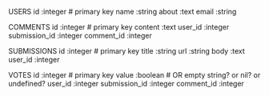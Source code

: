 
USERS
id    :integer    # primary key
name  :string
about :text
email :string

COMMENTS
id            :integer    # primary key
content       :text
user_id       :integer
submission_id :integer
comment_id    :integer

SUBMISSIONS
id        :integer    # primary key
title     :string
url       :string
body      :text
user_id   :integer

VOTES
id            :integer    # primary key
value         :boolean    # OR empty string? or nil? or undefined?
user_id       :integer
submission_id :integer
comment_id    :integer

